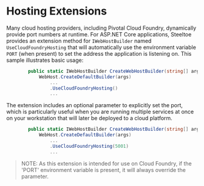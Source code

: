 # Hosting Extensions

Many cloud hosting providers, including Pivotal Cloud Foundry, dynamically provide port numbers at runtime. For ASP.NET Core applications, Steeltoe provides an extension method for `IWebHostBuilder` named `UseCloudFoundryHosting` that will automatically use the environment variable `PORT` (when present) to set the address the application is listening on. This sample illustrates basic usage:

```csharp
        public static IWebHostBuilder CreateWebHostBuilder(string[] args) =>
            WebHost.CreateDefaultBuilder(args)
                ...
                .UseCloudFoundryHosting()
                ...
```

The extension includes an optional parameter to explicitly set the port, which is particularly useful when you are running multiple services at once on your workstation that will later be deployed to a cloud platform.

```csharp
        public static IWebHostBuilder CreateWebHostBuilder(string[] args) =>
            WebHost.CreateDefaultBuilder(args)
                ...
                .UseCloudFoundryHosting(5001)
                ...
```

>NOTE: As this extension is intended for use on Cloud Foundry, if the 'PORT' environment variable is present, it will always override the parameter.
